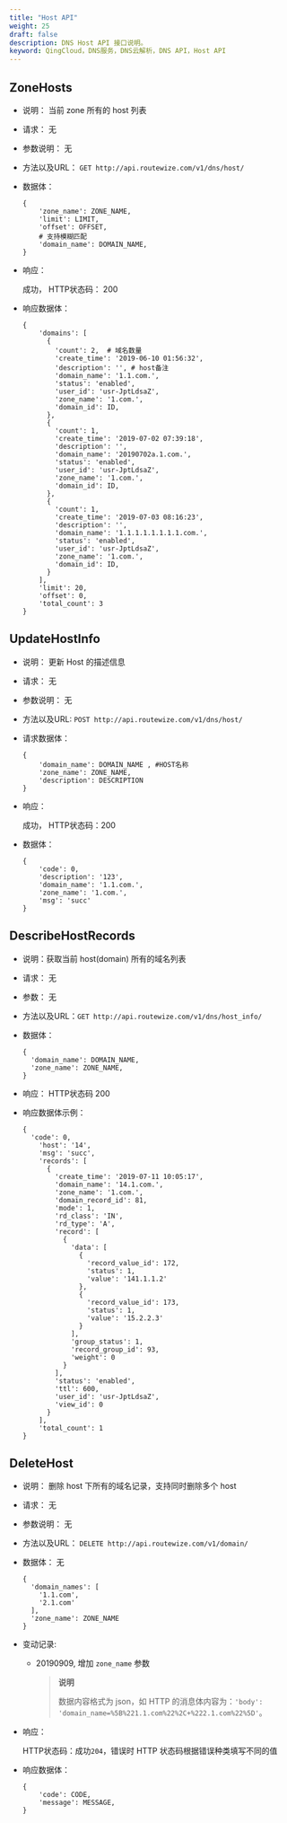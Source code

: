```yaml
---
title: "Host API"
weight: 25
draft: false
description: DNS Host API 接口说明。
keyword: QingCloud，DNS服务，DNS云解析，DNS API，Host API
---
```


##  ZoneHosts

- 说明： 当前 zone 所有的 host 列表

- 请求： 无

- 参数说明： 无

- 方法以及URL： `GET http://api.routewize.com/v1/dns/host/`

- 数据体：

  ```
  {
      'zone_name': ZONE_NAME,
      'limit': LIMIT,
      'offset': OFFSET,
      # 支持模糊匹配
      'domain_name': DOMAIN_NAME,
  }
  ```

- 响应： 

  成功， HTTP状态码： 200

- 响应数据体：

  ```
  {
      'domains': [
        {
          'count': 2,  # 域名数量
          'create_time': '2019-06-10 01:56:32',
          'description': '', # host备注
          'domain_name': '1.1.com.',
          'status': 'enabled',
          'user_id': 'usr-JptLdsaZ',
          'zone_name': '1.com.',
          'domain_id': ID,
        },
        {
          'count': 1,
          'create_time': '2019-07-02 07:39:18',
          'description': '',
          'domain_name': '20190702a.1.com.',
          'status': 'enabled',
          'user_id': 'usr-JptLdsaZ',
          'zone_name': '1.com.',
          'domain_id': ID,
        },
        {
          'count': 1,
          'create_time': '2019-07-03 08:16:23',
          'description': '',
          'domain_name': '1.1.1.1.1.1.1.1.com.',
          'status': 'enabled',
          'user_id': 'usr-JptLdsaZ',
          'zone_name': '1.com.',
          'domain_id': ID,
        }
      ],
      'limit': 20,
      'offset': 0,
      'total_count': 3
  }
  ```

  

## UpdateHostInfo

- 说明： 更新 Host 的描述信息

- 请求： 无

- 参数说明： 无

- 方法以及URL: `POST http://api.routewize.com/v1/dns/host/`

- 请求数据体：

  ```
  {
      'domain_name': DOMAIN_NAME , #HOST名称
      'zone_name': ZONE_NAME,
      'description': DESCRIPTION
  }
  ```

- 响应：

  成功， HTTP状态码：200

- 数据体：

  ```
  {
      'code': 0,
      'description': '123',
      'domain_name': '1.1.com.',
      'zone_name': '1.com.',
      'msg': 'succ'
  }
  ```

  

## DescribeHostRecords

- 说明：获取当前 host(domain) 所有的域名列表

- 请求： 无

- 参数： 无

- 方法以及URL：`GET http://api.routewize.com/v1/dns/host_info/`

- 数据体：

  ```
  {
    'domain_name': DOMAIN_NAME,
    'zone_name': ZONE_NAME,
  }
  ```
- 响应： HTTP状态码 200

- 响应数据体示例：

  ```
  {
    'code': 0,
      'host': '14',
      'msg': 'succ',
      'records': [
        {
          'create_time': '2019-07-11 10:05:17',
          'domain_name': '14.1.com.',
          'zone_name': '1.com.',
          'domain_record_id': 81,
          'mode': 1,
          'rd_class': 'IN',
          'rd_type': 'A',
          'record': [
            {
              'data': [
                {
                  'record_value_id': 172,
                  'status': 1,
                  'value': '141.1.1.2'
                },
                {
                  'record_value_id': 173,
                  'status': 1,
                  'value': '15.2.2.3'
                }
              ],
              'group_status': 1,
              'record_group_id': 93,
              'weight': 0
            }
          ],
          'status': 'enabled',
          'ttl': 600,
          'user_id': 'usr-JptLdsaZ',
          'view_id': 0
        }
      ],
      'total_count': 1
  }
  ```

  

## DeleteHost

- 说明： 删除 host 下所有的域名记录，支持同时删除多个 host

- 请求： 无

- 参数说明： 无

- 方法以及URL： `DELETE http://api.routewize.com/v1/domain/`

- 数据体： 无

  ```
  {
    'domain_names': [
      '1.1.com',
      '2.1.com'
    ],
    'zone_name': ZONE_NAME
  }
  ```

- 变动记录:
    - 20190909, 增加 `zone_name` 参数

      > **说明**
      >
      > 数据内容格式为 json，如 HTTP 的消息体内容为：`'body': 'domain_name=%5B%221.1.com%22%2C+%222.1.com%22%5D'`。

- 响应： 

  HTTP状态码：成功`204`，错误时 HTTP 状态码根据错误种类填写不同的值 

- 响应数据体：

  ```
  {
      'code': CODE,
      'message': MESSAGE,
  }
  ```

  

